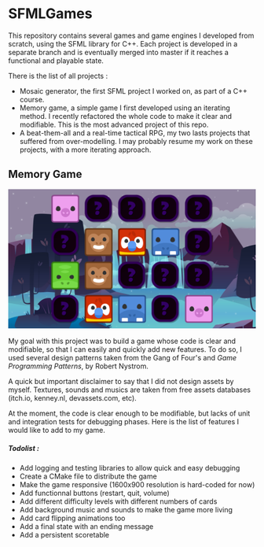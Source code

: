 # SFMLGames

This repository contains several games and game engines I developed from
scratch, using the SFML library for C++. Each project is developed in
a separate branch and is eventually merged into master if it reaches
a functional and playable state.

There is the list of all projects :
- Mosaic generator, the first SFML project I worked on, as part of a C++
  course.
- Memory game, a simple game I first developed using an iterating method.
  I recently refactored the whole code to make it clear and modifiable. This is
  the most advanced project of this repo.
- A beat-them-all and a real-time tactical RPG, my two lasts projects that
  suffered from over-modelling. I may probably resume my work on these
  projects, with a more iterating approach.

## Memory Game

![alt text](https://github.com/occuria/SFMLGames/blob/master/MemoGame/screenshots/Gameplay_10_2018.png "Screenshot of gameplay")


My goal with this project was to build a game whose code is clear and
modifiable, so that I can easily and quickly add new features. To do so, I used
several design patterns taken from the Gang of Four's and *Game Programming
Patterns*, by Robert Nystrom.

A quick but important disclaimer to say that I did not design assets by myself.
Textures, sounds and musics are taken from free assets databases (itch.io,
kenney.nl, devassets.com, etc).

At the moment, the code is clear enough to be modifiable, but lacks of unit and 
integration tests for debugging phases. Here is the list of features I would
like to add to my game.

##### Todolist :

- Add logging and testing libraries to allow quick and easy debugging
- Create a CMake file to distribute the game
- Make the game responsive (1600x900 resolution is hard-coded for now)
- Add functionnal buttons (restart, quit, volume)
- Add different difficulty levels with different numbers of cards
- Add background music and sounds to make the game more living
- Add card flipping animations too
- Add a final state with an ending message
- Add a persistent scoretable 
